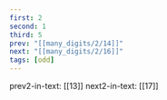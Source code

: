 ```yaml
---
first: 2
second: 1
third: 5
prev: "[[many_digits/2/14]]"
next: "[[many_digits/2/16]]"
tags: [odd]
---
```

prev2-in-text: [[13]]
next2-in-text: [[17]]
